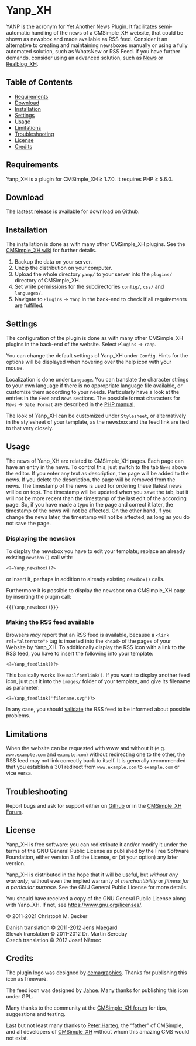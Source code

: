 # Yanp\_XH

YANP is the acronym for Yet Another News Plugin.
It facilitates semi-automatic handling of the news of a CMSimple\_XH website,
that could be shown as newsbox and made available as RSS feed.
Consider it an alternative to creating and maintaining newsboxes manually
or using a fully automated solution, such as WhatsNew or RSS Feed.
If you have further demands, consider using an advanced solution,
such as [News](https://davidstutz.de/projects/cmsimple-plugins/?News#news)
or [Realblog\_XH](https://github.com/cmb69/realblog_xh).

## Table of Contents

- [Requirements](#requirements)
- [Download](#download)
- [Installation](#installation)
- [Settings](#settings)
- [Usage](#usage)
- [Limitations](#limitations)
- [Troubleshooting](#troubleshooting)
- [License](#license)
- [Credits](#credits)

## Requirements

Yanp\_XH is a plugin for CMSimple\_XH ≥ 1.7.0.
It requires PHP ≥ 5.6.0.

## Download

The [lastest release](https://github.com/cmb69/yanp_xh/releases/latest)
is available for download on Github.

## Installation

The installation is done as with many other CMSimple\_XH plugins. See the
[CMSimple\_XH wiki](https://wiki.cmsimple-xh.org/doku.php/installation)
for further details.

1.  Backup the data on your server.
2.  Unzip the distribution on your computer.
3.  Upload the whole directory `yanp/` to your server into
    the `plugins/` directory of CMSimple\_XH.
4.  Set write permissions for the subdirectories `config/`, `css/` and
    `languages/`.
5.  Navigate to `Plugins` → `Yanp` in the back-end to check if all
    requirements are fulfilled.

## Settings

The configuration of the plugin is done as with many other
CMSimple\_XH plugins in the back-end of the website.
Select `Plugins` → `Yanp`.

You can change the default settings of Yanp\_XH under `Config`.
Hints for the options will be displayed
when hovering over the help icon with your mouse.

Localization is done under `Language`.
You can translate the character strings to your own language
if there is no appropriate language file available,
or customize them according to your needs.
Particularly have a look at the entries in the `Feed` and `News` sections.
The possible format characters for `News` → `Date Format` are described in the
[PHP manual](https://www.php.net/manual/en/datetime.format.php).

The look of Yanp\_XH can be customized under `Stylesheet`,
or alternatively in the stylesheet of your template,
as the newsbox and the feed link are tied to that very closely.

## Usage

The news of Yanp\_XH are related to CMSimple\_XH pages.
Each page can have an entry in the news.
To control this, just switch to the tab `News` above the editor.
If you enter any text as description, the page will be added to the news.
If you delete the description, the page will be removed from the news.
The timestamp of the news is used for ordering these
(latest news will be on top).
The timestamp will be updated when you save the tab,
but it will not be more recent than the timestamp
of the last edit of the according page.
So, if you have made a typo in the page and correct it later,
the timestamp of the news will not be affected.
On the other hand, if you change the news later,
the timestamp will not be affected,
as long as you do not save the page.

### Displaying the newsbox

To display the newsbox you have to edit your template;
replace an already existing `newsbox()` call with:

````
<?=Yanp_newsbox()?>
````

or insert it, perhaps in addition to already existing `newsbox()` calls.

Furthermore it is possible to display the newsbox on a CMSimple\_XH page
by inserting the plugin call:

````
{{{Yanp_newsbox()}}}
````

### Making the RSS feed available

Browsers *may* report that an RSS feed is available,
because a `<link rel="alternate">` tag is inserted
into the `<head>` of the pages of your Website by Yanp\_XH.
To additionally display the RSS icon with a link to the RSS feed,
you have to insert the following into your template:

````
<?=Yanp_feedlink()?>
````

This basically works like `mailformlink()`.
If you want to display another feed icon,
just put it into the `images/` folder of your template,
and give its filename as parameter:

````
<?=Yanp_feedlink('filename.svg')?>
````

In any case, you should [validate](https://www.rssboard.org/rss-validator/)
the RSS feed to be informed about possible problems.

## Limitations

When the website can be requested with www and without it
(e.g. `www.example.com` and `example.com`)
without redirecting one to the other,
the RSS feed may not link correctly back to itself.
It is generally recommended that you establish a 301 redirect
from `www.example.com` to `example.com` or vice versa.

## Troubleshooting

Report bugs and ask for support either on
[Github](https://github.com/cmb69/yanp_xh/issues)
or in the [CMSimple\_XH Forum](https://cmsimpleforum.com/).

## License

Yanp\_XH is free software: you can redistribute it and/or modify
it under the terms of the GNU General Public License as published by
the Free Software Foundation, either version 3 of the License, or
(at your option) any later version.

Yanp\_XH is distributed in the hope that it will be useful,
but *without any warranty*; without even the implied warranty of
*merchantibility* or *fitness for a particular purpose*. See the
GNU General Public License for more details.

You should have received a copy of the GNU General Public License
along with Yanp\_XH.  If not, see <https://www.gnu.org/licenses/>.

© 2011-2021 Christoph M. Becker

Danish translation © 2011-2012 Jens Maegard  
Slovak translation © 2011-2012 Dr. Martin Sereday  
Czech translation © 2012 Josef Němec

## Credits

The plugin logo was designed by
[cemagraphics](http://cemagraphics.deviantart.com/#/d28bkte).
Thanks for publishing this icon as freeware.

The feed icon was designed by
[Jahoe](https://commons.wikimedia.org/wiki/User:Jahoe).
Many thanks for publishing this icon under GPL.

Many thanks to the community at the [CMSimple\_XH forum](https://www.cmsimpleforum.com/)
for tips, suggestions and testing.

Last but not least many thanks to
[Peter Harteg](https://www.harteg.dk/), the “father” of CMSimple,
and all developers of [CMSimple\_XH](http://www.cmsimple-xh.org/)
without whom this amazing CMS would not exist.
